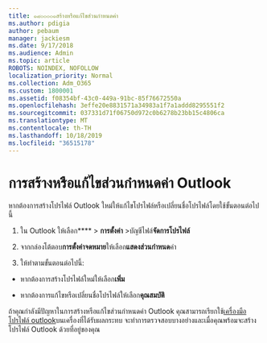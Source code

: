 ```yaml
---
title: ๑๘๐๐๐๐๑สร้างหรือแก้ไขส่วนกำหนดค่า
ms.author: pdigia
author: pebaum
manager: jackiesm
ms.date: 9/17/2018
ms.audience: Admin
ms.topic: article
ROBOTS: NOINDEX, NOFOLLOW
localization_priority: Normal
ms.collection: Adm_O365
ms.custom: 1800001
ms.assetid: f08354bf-43c0-449a-91bc-85f76672550a
ms.openlocfilehash: 3effe20e8831571a34983a1f7a1addd8295551f2
ms.sourcegitcommit: 037331d71f06750d972c0b6278b23bb15c4806ca
ms.translationtype: MT
ms.contentlocale: th-TH
ms.lasthandoff: 10/18/2019
ms.locfileid: "36515178"
---
```

# <a name="create-or-edit-an-outlook-profile"></a>การสร้างหรือแก้ไขส่วนกำหนดค่า Outlook

หากต้องการสร้างโปรไฟล์ Outlook ใหม่ให้แก้ไขโปรไฟล์หรือเปลี่ยนชื่อโปรไฟล์โดยใช้ขั้นตอนต่อไปนี้
  
1. ใน Outlook ให้เลือก**** \> **การตั้งค่า** \>บัญชีไฟล์**จัดการโปรไฟล์**
    
2. จากกล่องโต้ตอบ**การตั้งค่าจดหมาย**ให้เลือก**แสดงส่วนกำหนด**ค่า
    
3. ให้ทำตามขั้นตอนต่อไปนี้:
    
  - หากต้องการสร้างโปรไฟล์ใหม่ให้เลือก**เพิ่ม**
    
  - หากต้องการแก้ไขหรือเปลี่ยนชื่อโปรไฟล์ให้เลือก**คุณสมบัติ**
    
ถ้าคุณกำลังมีปัญหาในการสร้างหรือแก้ไขส่วนกำหนดค่า Outlook คุณสามารถเรียกใช้[เครื่องมือโปรไฟล์ outlook](https://aka.ms/SaRA-OutlookSetupProfile)บนเครื่องที่ได้รับผลกระทบ จะทำการตรวจสอบบางอย่างและเมื่อคุณพร้อมจะสร้างโปรไฟล์ Outlook ด้วยที่อยู่ของคุณ 
  

